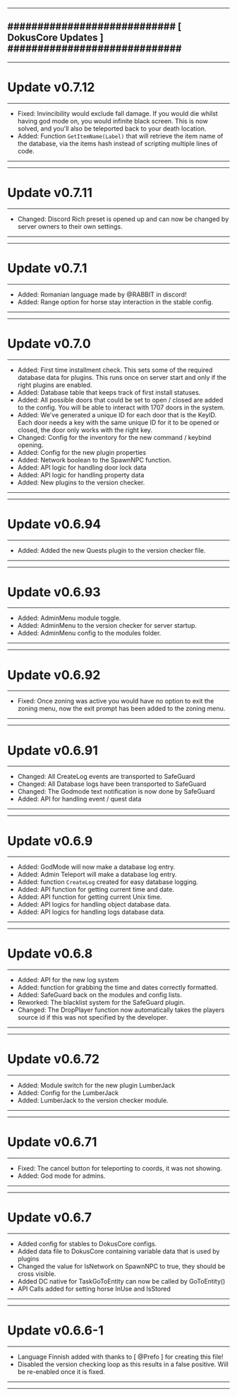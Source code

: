 --------------------------------------------------------------------------------
############################ [ DokusCore Updates ] #############################
--------------------------------------------------------------------------------
--------------------------------------------------------------------------------
# Update v0.7.12
--------------------------------------------------------------------------------
- Fixed: Invincibility would exclude fall damage. If you would die whilst having
  god mode on, you would infinite black screen. This is now solved, and you'll
  also be teleported back to your death location.
- Added: Function `GetItemName(Label)` that will retrieve the item name of the
  database, via the items hash instead of scripting multiple lines of code.
--------------------------------------------------------------------------------
--------------------------------------------------------------------------------
# Update v0.7.11
--------------------------------------------------------------------------------
- Changed: Discord Rich preset is opened up and can now be changed by server
  owners to their own settings.
--------------------------------------------------------------------------------
--------------------------------------------------------------------------------
# Update v0.7.1
--------------------------------------------------------------------------------
- Added: Romanian language made by @RABBIT in discord!
- Added: Range option for horse stay interaction in the stable config.
--------------------------------------------------------------------------------
--------------------------------------------------------------------------------
# Update v0.7.0
--------------------------------------------------------------------------------
- Added: First time installment check. This sets some of the required database
  data for plugins. This runs once on server start and only if the right plugins
  are enabled.
- Added: Database table that keeps track of first install statuses.
- Added: All possible doors that could be set to open / closed are added to the
  config. You will be able to interact with 1707 doors in the system.
- Added: We've generated a unique ID for each door that is the KeyID. Each door
  needs a key with the same unique ID for it to be opened or closed, the door
  only works with the right key.
- Changed: Config for the inventory for the new command / keybind opening.
- Added: Config for the new plugin properties
- Added: Network boolean to the SpawnNPC function.
- Added: API logic for handling door lock data
- Added: API logic for handling property data
- Added: New plugins to the version checker.
--------------------------------------------------------------------------------
--------------------------------------------------------------------------------
# Update v0.6.94
--------------------------------------------------------------------------------
- Added: Added the new Quests plugin to the version checker file.
--------------------------------------------------------------------------------
--------------------------------------------------------------------------------
# Update v0.6.93
--------------------------------------------------------------------------------
- Added: AdminMenu module toggle.
- Added: AdminMenu to the version checker for server startup.
- Added: AdminMenu config to the modules folder.
--------------------------------------------------------------------------------
--------------------------------------------------------------------------------
# Update v0.6.92
--------------------------------------------------------------------------------
- Fixed: Once zoning was active you would have no option to exit the zoning
  menu, now the exit prompt has been added to the zoning menu.
--------------------------------------------------------------------------------
--------------------------------------------------------------------------------
# Update v0.6.91
--------------------------------------------------------------------------------
- Changed: All CreateLog events are transported to SafeGuard
- Changed: All Database logs have been transported to SafeGuard
- Changed: The Godmode text notification is now done by SafeGuard
- Added: API for handling event / quest data
--------------------------------------------------------------------------------
--------------------------------------------------------------------------------
# Update v0.6.9
--------------------------------------------------------------------------------
- Added: GodMode will now make a database log entry.
- Added: Admin Teleport will make a database log entry.
- Added: function `CreateLog` created for easy database logging.
- Added: API function for getting current time and date.
- Added: API function for getting current Unix time.
- Added: API logics for handling object database data.
- Added: API logics for handling logs database data.
--------------------------------------------------------------------------------
--------------------------------------------------------------------------------
# Update v0.6.8
--------------------------------------------------------------------------------
- Added: API for the new log system
- Added: function for grabbing the time and dates correctly formatted.
- Added: SafeGuard back on the modules and config lists.
- Reworked: The blacklist system for the SafeGuard plugin.
- Changed: The DropPlayer function now automatically takes the players source id
  if this was not specified by the developer.
--------------------------------------------------------------------------------
--------------------------------------------------------------------------------
# Update v0.6.72
--------------------------------------------------------------------------------
- Added: Module switch for the new plugin LumberJack
- Added: Config for the LumberJack
- Added: LumberJack to the version checker module.
--------------------------------------------------------------------------------
--------------------------------------------------------------------------------
# Update v0.6.71
--------------------------------------------------------------------------------
- Fixed: The cancel button for teleporting to coords, it was not showing.
- Added: God mode for admins.
--------------------------------------------------------------------------------
--------------------------------------------------------------------------------
# Update v0.6.7
--------------------------------------------------------------------------------
- Added config for stables to DokusCore configs.
- Added data file to DokusCore containing variable data that is used by plugins
- Changed the value for IsNetwork on SpawnNPC to true, they should be cross visible.
- Added DC native for TaskGoToEntity can now be called by GoToEntity()
- API Calls added for setting horse InUse and IsStored
--------------------------------------------------------------------------------
--------------------------------------------------------------------------------
# Update v0.6.6-1
--------------------------------------------------------------------------------
- Language Finnish added with thanks to [ @Prefo ] for creating this file!
- Disabled the version checking loop as this results in a false positive.
  Will be re-enabled once it is fixed.
--------------------------------------------------------------------------------
--------------------------------------------------------------------------------
